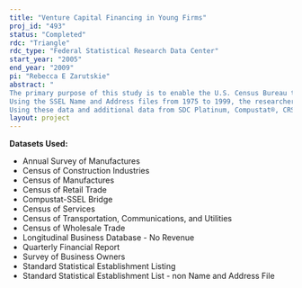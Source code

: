 ```yaml
---
title: "Venture Capital Financing in Young Firms"
proj_id: "493"
status: "Completed"
rdc: "Triangle"
rdc_type: "Federal Statistical Research Data Center"
start_year: "2005"
end_year: "2009"
pi: "Rebecca E Zarutskie"
abstract: " 
The primary purpose of this study is to enable the U.S. Census Bureau to better understand the role of venture capital (VC) financing in young firms and to improve the data collected in the Quarterly Financial Report (QFR) and the Survey of Business Owners (SBO) by linking these datasets to an external dataset on VC financing. The researchers will suggest ways to improve the collection of information on VC financing and note any inconsistencies in variables across the Census Bureau datasets and the external data. The researchers will be the first to link the external dataset on VC financing (called VentureXpert) with the QFR and the SBO. The researchers will therefore create a bridge file that can be accessed by future users of these data. Finally, the researchers intend to empirically investigate important economic questions relating to VC. 
Using the SSEL Name and Address files from 1975 to 1999, the researchers will link VentureXpert to the Longitudinal Business Database (LBD) using a STATA coded name matching algorithm. The researchers will link the QFR (1982, 1987, 1992, 1997), and the 1992 Characteristics of Business Owners Survey (Firms and Owners) to the merged LBD-VentureXpert dataset using EINs and CFNs. The researchers will also link to the merged LBD-VentureXpert dataset the 1977, 1982, 1987, 1992, and 1997 waves of the Census of Manufactures, Census of Services, Census of Retail Trade, Census of Wholesale Trade, and Census of Construction Industries, and the 1987, 1992, and 1997 waves of the Census of Transportation using EINs and CFNs. 
Using these data and additional data from SDC Platinum, Compustat®, CRSP, the FDIC Summary of Deposits and Call Reports, and BEA economic data, the researchers will estimate what are the determinants of receiving VC financing and what is the relationship between VC financing and a variety of firm outcomes, such as growth rates, survival rates, time to merger, and time to initial public offering. Additional analysis will be performed on the sub-sample of the LBD and VentureXpert, which can be matched to and the Annual Surveys of Manufactures (1975 to 2001). This project will improve the data collected in the QFR and the SBO, creating a VentureXpert-SSEL bridge file, and creating estimates of the fraction of firms receiving VC financing from 1975 to 1999 and the determinants and impact of this VC financing."
layout: project
---
```


**Datasets Used:**

  - Annual Survey of Manufactures 
  - Census of Construction Industries 
  - Census of Manufactures 
  - Census of Retail Trade 
  - Compustat-SSEL Bridge 
  - Census of Services 
  - Census of Transportation, Communications, and Utilities 
  - Census of Wholesale Trade 
  - Longitudinal Business Database - No Revenue 
  - Quarterly Financial Report 
  - Survey of Business Owners 
  - Standard Statistical Establishment Listing 
  - Standard Statistical Establishment List - non Name and Address File 

